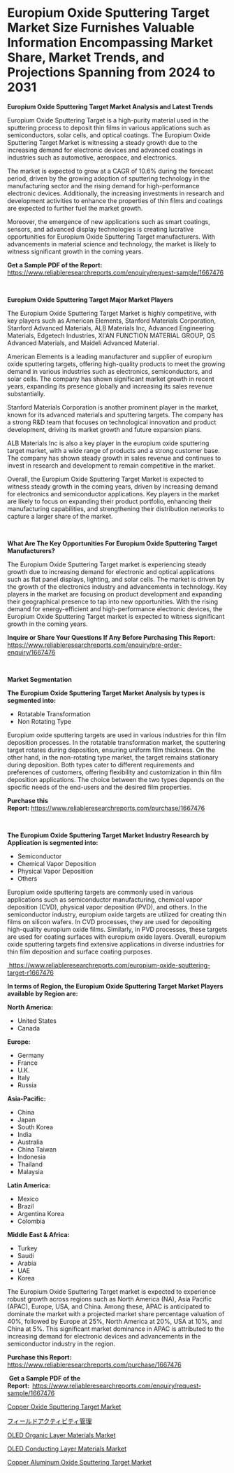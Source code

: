 <p><h1>Europium Oxide Sputtering Target Market Size Furnishes Valuable Information Encompassing Market Share, Market Trends, and Projections Spanning from 2024 to 2031</h1></p><p><strong>Europium Oxide Sputtering Target Market Analysis and Latest Trends</strong></p>
<p><p>Europium Oxide Sputtering Target is a high-purity material used in the sputtering process to deposit thin films in various applications such as semiconductors, solar cells, and optical coatings. The Europium Oxide Sputtering Target Market is witnessing a steady growth due to the increasing demand for electronic devices and advanced coatings in industries such as automotive, aerospace, and electronics.</p><p>The market is expected to grow at a CAGR of 10.6% during the forecast period, driven by the growing adoption of sputtering technology in the manufacturing sector and the rising demand for high-performance electronic devices. Additionally, the increasing investments in research and development activities to enhance the properties of thin films and coatings are expected to further fuel the market growth.</p><p>Moreover, the emergence of new applications such as smart coatings, sensors, and advanced display technologies is creating lucrative opportunities for Europium Oxide Sputtering Target manufacturers. With advancements in material science and technology, the market is likely to witness significant growth in the coming years.</p></p>
<p><strong>Get a Sample PDF of the Report:&nbsp;</strong> <a href="https://www.reliableresearchreports.com/enquiry/request-sample/1667476">https://www.reliableresearchreports.com/enquiry/request-sample/1667476</a></p>
<p>&nbsp;</p>
<p><strong>Europium Oxide Sputtering Target Major Market Players</strong></p>
<p><p>The Europium Oxide Sputtering Target Market is highly competitive, with key players such as American Elements, Stanford Materials Corporation, Stanford Advanced Materials, ALB Materials Inc, Advanced Engineering Materials, Edgetech Industries, XI'AN FUNCTION MATERIAL GROUP, QS Advanced Materials, and Maideli Advanced Material.</p><p>American Elements is a leading manufacturer and supplier of europium oxide sputtering targets, offering high-quality products to meet the growing demand in various industries such as electronics, semiconductors, and solar cells. The company has shown significant market growth in recent years, expanding its presence globally and increasing its sales revenue substantially.</p><p>Stanford Materials Corporation is another prominent player in the market, known for its advanced materials and sputtering targets. The company has a strong R&D team that focuses on technological innovation and product development, driving its market growth and future expansion plans.</p><p>ALB Materials Inc is also a key player in the europium oxide sputtering target market, with a wide range of products and a strong customer base. The company has shown steady growth in sales revenue and continues to invest in research and development to remain competitive in the market.</p><p>Overall, the Europium Oxide Sputtering Target Market is expected to witness steady growth in the coming years, driven by increasing demand for electronics and semiconductor applications. Key players in the market are likely to focus on expanding their product portfolio, enhancing their manufacturing capabilities, and strengthening their distribution networks to capture a larger share of the market.</p></p>
<p>&nbsp;</p>
<p><strong>What Are The Key Opportunities For Europium Oxide Sputtering Target Manufacturers?</strong></p>
<p><p>The Europium Oxide Sputtering Target market is experiencing steady growth due to increasing demand for electronic and optical applications such as flat panel displays, lighting, and solar cells. The market is driven by the growth of the electronics industry and advancements in technology. Key players in the market are focusing on product development and expanding their geographical presence to tap into new opportunities. With the rising demand for energy-efficient and high-performance electronic devices, the Europium Oxide Sputtering Target market is expected to witness significant growth in the coming years.</p></p>
<p><strong>Inquire or Share Your Questions If Any Before Purchasing This Report:</strong> <a href="https://www.reliableresearchreports.com/enquiry/pre-order-enquiry/1667476">https://www.reliableresearchreports.com/enquiry/pre-order-enquiry/1667476</a></p>
<p>&nbsp;</p>
<p><strong>Market Segmentation</strong></p>
<p><strong>The Europium Oxide Sputtering Target Market Analysis by types is segmented into:</strong></p>
<p><ul><li>Rotatable Transformation</li><li>Non Rotating Type</li></ul></p>
<p><p>Europium oxide sputtering targets are used in various industries for thin film deposition processes. In the rotatable transformation market, the sputtering target rotates during deposition, ensuring uniform film thickness. On the other hand, in the non-rotating type market, the target remains stationary during deposition. Both types cater to different requirements and preferences of customers, offering flexibility and customization in thin film deposition applications. The choice between the two types depends on the specific needs of the end-users and the desired film properties.</p></p>
<p><strong>Purchase this Report:&nbsp;</strong><a href="https://www.reliableresearchreports.com/purchase/1667476">https://www.reliableresearchreports.com/purchase/1667476</a></p>
<p>&nbsp;</p>
<p><strong>The Europium Oxide Sputtering Target Market Industry Research by Application is segmented into:</strong></p>
<p><ul><li>Semiconductor</li><li>Chemical Vapor Deposition</li><li>Physical Vapor Deposition</li><li>Others</li></ul></p>
<p><p>Europium oxide sputtering targets are commonly used in various applications such as semiconductor manufacturing, chemical vapor deposition (CVD), physical vapor deposition (PVD), and others. In the semiconductor industry, europium oxide targets are utilized for creating thin films on silicon wafers. In CVD processes, they are used for depositing high-quality europium oxide films. Similarly, in PVD processes, these targets are used for coating surfaces with europium oxide layers. Overall, europium oxide sputtering targets find extensive applications in diverse industries for thin film deposition and surface coating purposes.</p></p>
<p><a href="https://www.reliableresearchreports.com/europium-oxide-sputtering-target-r1667476">&nbsp;https://www.reliableresearchreports.com/europium-oxide-sputtering-target-r1667476</a></p>
<p><strong>In terms of Region, the Europium Oxide Sputtering Target Market Players available by Region are:</strong></p>
<p>
    <p> <strong> North America: </strong>
        <ul>
            <li>United States</li>
            <li>Canada</li>
        </ul>
        </p> 
    <p> <strong> Europe: </strong>
        <ul>
            <li>Germany</li>
            <li>France</li>
            <li>U.K.</li>
            <li>Italy</li>
            <li>Russia</li>
        </ul>
        </p> 
    <p> <strong> Asia-Pacific: </strong>
        <ul>
            <li>China</li>
            <li>Japan</li>
            <li>South Korea</li>
            <li>India</li>
            <li>Australia</li>
            <li>China Taiwan</li>
            <li>Indonesia</li>
            <li>Thailand</li>
            <li>Malaysia</li>
        </ul>
        </p> 
    <p> <strong> Latin America: </strong>
        <ul>
            <li>Mexico</li>
            <li>Brazil</li>
            <li>Argentina Korea</li>
            <li>Colombia</li>
        </ul>
        </p> 
    <p> <strong> Middle East & Africa: </strong>
        <ul>
            <li>Turkey</li>
            <li>Saudi</li>
            <li>Arabia</li>
            <li>UAE</li>
            <li>Korea</li>
        </ul>
    </p>
    </p>
<p><p>The Europium Oxide Sputtering Target market is expected to experience robust growth across regions such as North America (NA), Asia Pacific (APAC), Europe, USA, and China. Among these, APAC is anticipated to dominate the market with a projected market share percentage valuation of 40%, followed by Europe at 25%, North America at 20%, USA at 10%, and China at 5%. This significant market dominance in APAC is attributed to the increasing demand for electronic devices and advancements in the semiconductor industry in the region.</p></p>
<p><strong>Purchase this Report: </strong><a href="https://www.reliableresearchreports.com/purchase/1667476">https://www.reliableresearchreports.com/purchase/1667476</a></p>
<p>&nbsp;<strong>Get a Sample PDF of the Report:&nbsp;&nbsp;</strong><a href="https://www.reliableresearchreports.com/enquiry/request-sample/1667476">https://www.reliableresearchreports.com/enquiry/request-sample/1667476</a></p>
<p><strong></strong></p>
<p><p><a href="https://github.com/Sarissaschmalingtr6fz2739/Market-Research-Report-List-2/blob/main/copper-oxide-sputtering-target-market.md">Copper Oxide Sputtering Target Market</a></p><p><a href="https://github.com/dzy793153605/Market-Research-Report-List-2/blob/main/650477657080.md">フィールドアクティビティ管理</a></p><p><a href="https://issuu.com/reportprime-2/docs/oled-organic-layer-materials-market-size-2030.pptx">OLED Organic Layer Materials Market</a></p><p><a href="https://issuu.com/reportprime-2/docs/oled-conducting-layer-materials-market-size-2030.p">OLED Conducting Layer Materials Market</a></p><p><a href="https://github.com/jodemen/Market-Research-Report-List-2/blob/main/copper-aluminum-oxide-sputtering-target-market.md">Copper Aluminum Oxide Sputtering Target Market</a></p></p>